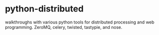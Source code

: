 python-distributed
==================

walkthroughs with various python tools for distributed processing and web programming. ZeroMQ, celery, twisted, tastypie, and nose.
